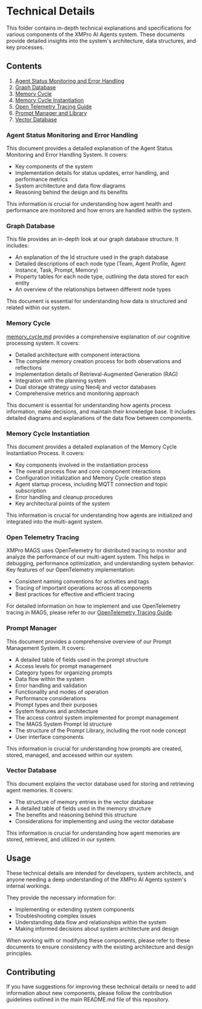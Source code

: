 # Technical Details

This folder contains in-depth technical explanations and specifications for various components of the XMPro AI Agents system. These documents provide detailed insights into the system's architecture, data structures, and key processes.

## Contents

1. [Agent Status Monitoring and Error Handling](agent_status_monitoring.md)
2. [Graph Database](graph_database.md)
3. [Memory Cycle](memory_cycle.md)
4. [Memory Cycle Instantiation](memory_cycle_instantiation.md)
5. [Open Telemetry Tracing Guide](open_telemetry_tracing_guide.md)
6. [Prompt Manager and Library](prompt_manager.md)
7. [Vector Database](vector_database.md)

### Agent Status Monitoring and Error Handling

This document provides a detailed explanation of the Agent Status Monitoring and Error Handling System. It covers:

- Key components of the system
- Implementation details for status updates, error handling, and performance metrics
- System architecture and data flow diagrams
- Reasoning behind the design and its benefits

This information is crucial for understanding how agent health and performance are monitored and how errors are handled within the system.

### Graph Database

This file provides an in-depth look at our graph database structure. It includes:

- An explanation of the Id structure used in the graph database
- Detailed descriptions of each node type (Team, Agent Profile, Agent Instance, Task, Prompt, Memory)
- Property tables for each node type, outlining the data stored for each entity
- An overview of the relationships between different node types

This document is essential for understanding how data is structured and related within our system.

### Memory Cycle

[memory_cycle.md](memory_cycle.md) provides a comprehensive explanation of our cognitive processing system. It covers:

- Detailed architecture with component interactions
- The complete memory creation process for both observations and reflections
- Implementation details of Retrieval-Augmented Generation (RAG)
- Integration with the planning system
- Dual storage strategy using Neo4j and vector databases
- Comprehensive metrics and monitoring approach

This document is essential for understanding how agents process information, make decisions, and maintain their knowledge base. It includes detailed diagrams and explanations of the data flow between components.

### Memory Cycle Instantiation

This document provides a detailed explanation of the Memory Cycle Instantiation Process. It covers:

- Key components involved in the instantiation process
- The overall process flow and core component interactions
- Configuration initialization and Memory Cycle creation steps
- Agent startup process, including MQTT connection and topic subscription
- Error handling and cleanup procedures
- Key architectural points of the system

This information is crucial for understanding how agents are initialized and integrated into the multi-agent system.

### Open Telemetry Tracing

XMPro MAGS uses OpenTelemetry for distributed tracing to monitor and analyze the performance of our multi-agent system. This helps in debugging, performance optimization, and understanding system behavior.
Key features of our OpenTelemetry implementation:

- Consistent naming conventions for activities and tags
- Tracing of important operations across all components
- Best practices for effective and efficient tracing

For detailed information on how to implement and use OpenTelemetry tracing in MAGS, please refer to our [OpenTelemetry Tracing Guide](open_telemetry_tracing_guide.md).

### Prompt Manager

This document provides a comprehensive overview of our Prompt Management System. It covers:

- A detailed table of fields used in the prompt structure
- Access levels for prompt management
- Category types for organizing prompts
- Data flow within the system
- Error handling and validation
- Functionality and modes of operation
- Performance considerations
- Prompt types and their purposes
- System features and architecture
- The access control system implemented for prompt management
- The MAGS System Prompt Id structure
- The structure of the Prompt Library, including the root node concept
- User interface components

This information is crucial for understanding how prompts are created, stored, managed, and accessed within our system.

### Vector Database

This document explains the vector database used for storing and retrieving agent memories. It covers:

- The structure of memory entries in the vector database
- A detailed table of fields used in the memory structure
- The benefits and reasoning behind this structure
- Considerations for implementing and using the vector database

This information is crucial for understanding how agent memories are stored, retrieved, and utilized in our system.

## Usage

These technical details are intended for developers, system architects, and anyone needing a deep understanding of the XMPro AI Agents system's internal workings. 

They provide the necessary information for:

- Implementing or extending system components
- Troubleshooting complex issues
- Understanding data flow and relationships within the system
- Making informed decisions about system architecture and design

When working with or modifying these components, please refer to these documents to ensure consistency with the existing architecture and design principles.

## Contributing

If you have suggestions for improving these technical details or need to add information about new components, please follow the contribution guidelines outlined in the main README.md file of this repository.